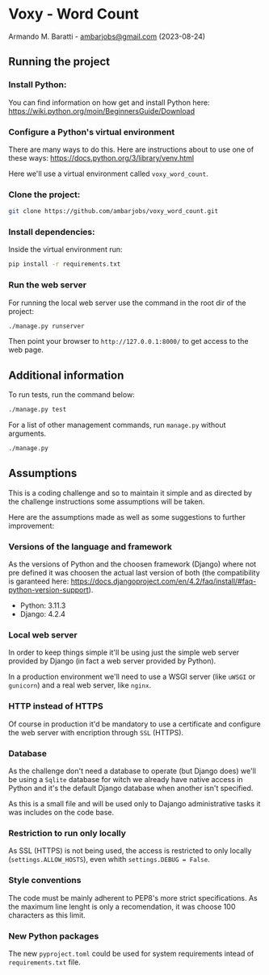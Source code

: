 # Voxy - Word Count
Armando M. Baratti - ambarjobs@gmail.com (2023-08-24)

## Running the project

### Install Python:

You can find information on how get and install Python here:
https://wiki.python.org/moin/BeginnersGuide/Download

### Configure a Python's virtual environment

There are many ways to do this.
Here are instructions about to use one of these ways:
https://docs.python.org/3/library/venv.html

Here we'll use a virtual environment called `voxy_word_count`.

### Clone the project:

```bash
git clone https://github.com/ambarjobs/voxy_word_count.git
```
### Install dependencies:

Inside the virtual environment run:

```bash
pip install -r requirements.txt
```

### Run the web server

For running the local web server use the command in the root dir of the project:

```bash
./manage.py runserver
```

Then point your browser to `http://127.0.0.1:8000/` to get access to the web page.


## Additional information

To run tests, run the command below:

```bash
./manage.py test
```

For a list of other management commands, run `manage.py` without arguments.

```bash
./manage.py
```


## Assumptions

This is a coding challenge and so to maintain it simple and as directed by the challenge
instructions some assumptions will be taken.

Here are the assumptions made as well as some suggestions to further improvement:

### Versions of the language and framework

As the versions of Python and the choosen framework (Django) where not pre defined it was choosen
the actual last version of both (the compatibility is garanteed here:
https://docs.djangoproject.com/en/4.2/faq/install/#faq-python-version-support).

- Python: 3.11.3
- Django: 4.2.4

### Local web server

In order to keep things simple it'll be using just the simple web server provided by Django (in
fact a web server provided by Python).

In a production environment we'll need to use a WSGI server (like `uWSGI` or `gunicorn`) and a
real web server, like `nginx`.

### HTTP instead of HTTPS

Of course in production it'd be mandatory to use a certificate and configure the web server with
encription through `SSL` (HTTPS).

### Database

As the challenge don't need a database to operate (but Django does) we'll be using a `Sqlite` database
for witch we already have native access in Python and it's the default Django database when another
isn't specified.

As this is a small file and will be used only to Dajango administrative tasks it was includes on
the code base.

### Restriction to run only locally

As SSL (HTTPS) is not being used, the access is restricted to only locally (`settings.ALLOW_HOSTS`),
even whith `settings.DEBUG = False`.

### Style conventions

The code must be mainly adherent to PEP8's more strict specifications.
As the maximum line lenght is only a recomendation, it was choose 100 characters as this limit.

### New Python packages

The new `pyproject.toml` could be used for system requirements intead of `requirements.txt` file.
